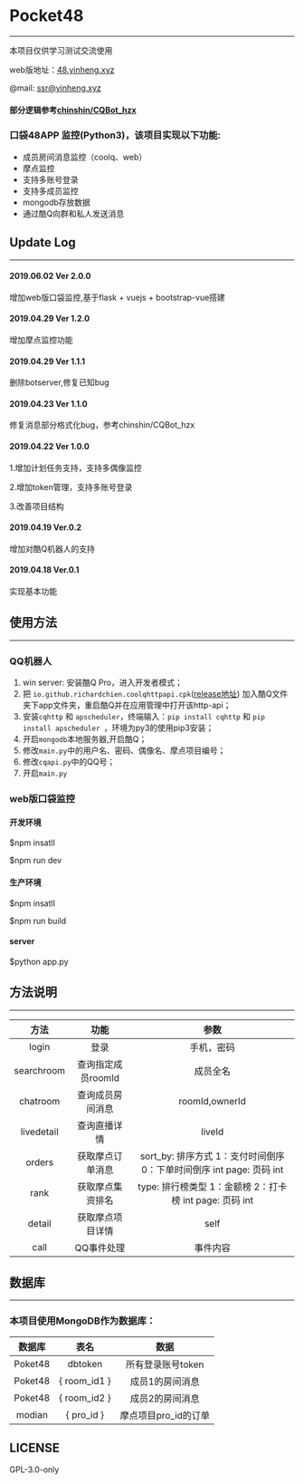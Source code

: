 # Pocket48
-----------------------------------
本项目仅供学习测试交流使用

web版地址：[48.yinheng.xyz](http://48.yinheng.xyz)

@mail: ssr@yinheng.xyz
#### 部分逻辑参考[chinshin/CQBot_hzx](https://github.com/chinshin/CQBot_hzx)
### 口袋48APP 监控(Python3)，该项目实现以下功能:
* 成员房间消息监控（coolq、web）
* 摩点监控
* 支持多账号登录
* 支持多成员监控
* mongodb存放数据
* 通过酷Q向群和私人发送消息

## Update Log
--------------------------
#### 2019.06.02 Ver 2.0.0

增加web版口袋监控,基于flask + vuejs + bootstrap-vue搭建

#### 2019.04.29 Ver 1.2.0

增加摩点监控功能

#### 2019.04.29 Ver 1.1.1

删除botserver,修复已知bug

#### 2019.04.23 Ver 1.1.0

修复消息部分格式化bug，参考chinshin/CQBot_hzx

#### 2019.04.22 Ver 1.0.0

1.增加计划任务支持，支持多偶像监控

2.增加token管理，支持多账号登录

3.改善项目结构

#### 2019.04.19 Ver.0.2 

增加对酷Q机器人的支持

#### 2019.04.18 Ver.0.1
实现基本功能

## 使用方法
--------------------------
### QQ机器人
1. win server: 安装酷Q Pro，进入开发者模式；
2. 把 `io.github.richardchien.coolqhttpapi.cpk`([release地址](https://github.com/richardchien/coolq-http-api/releases)) 加入酷Q文件夹下app文件夹，重启酷Q并在应用管理中打开该http-api；
3. 安装`cqhttp` 和 `apscheduler`，终端输入：`pip install cqhttp` 和 `pip install apscheduler `，环境为py3的使用pip3安装；
4. 开启`mongodb`本地服务器,开启酷Q；
5. 修改`main.py`中的用户名、密码、偶像名、摩点项目编号；
6. 修改`cqapi.py`中的QQ号；
7. 开启`main.py`
### web版口袋监控
#### 开发环境
$npm insatll

$npm run dev
#### 生产环境
$npm insatll

$npm run build

#### server
$python app.py
## 方法说明
--------------------------
|方法|功能|参数|
| :----------: | :-----------:|:-----------:|
| login   | 登录  | 手机，密码 |
| searchroom   |  查询指定成员roomId  | 成员全名 |
| chatroom   |  查询成员房间消息  | roomId,ownerId |
| livedetail   |  查询直播详情  | liveId |
| orders   | 获取摩点订单消息  | sort_by: 排序方式 1：支付时间倒序 0：下单时间倒序 int page: 页码 int |
| rank   |  获取摩点集资排名  | type: 排行榜类型 1：金额榜 2：打卡榜 int page: 页码 int|
| detail   |  获取摩点项目详情  | self |
| call   |  QQ事件处理  | 事件内容 |

## 数据库
-------------------------------------------
### 本项目使用MongoDB作为数据库：
|数据库|表名|数据|
| :----------: | :-----------:| :-----------:|
| Poket48   | dbtoken | 所有登录账号token |
| Poket48   |  { room_id1 }  | 成员1的房间消息 |
| Poket48   |  { room_id2 }  | 成员2的房间消息 |
| modian   |  { pro_id }  | 摩点项目pro_id的订单 |

## LICENSE

GPL-3.0-only

